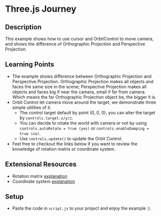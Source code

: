 # Three.js Journey

## Description

This example shows how to use cursor and OrbitControl to move camera, and shows the difference of Orthographic Projection and Perspective Projection.

## Learning Points

* The example shows difference between Orthographic Projection and Perspective Projection. Orthographic Projection makes all objects and faces the same size
in the scene; Perspective Projection makes all objects and faces big if near the camera, small if far from camera. Which means the far Orthographic Projection
object be, the bigger it is.
* Orbit Control let camera move around the target, we demonstrate three simple utilities of it.
    * The control target default by point (0, 0, 0), you can alter the target by `controls.target.x/y/z`.
    * You can decide to rotate the world with camera or not by using `controls.autoRotate = true (yes)` or `controls.enableDamping = true (no)`.
    * Use `controls.update()` to update the Orbit Control.
* Feel free to checkout the links below if you want to review the knowledge of rotation matrix or coordinate system.

## Extensional Resources

* Rotation matrix [explanation](https://silverwind1982.pixnet.net/blog/post/165223625-%E6%97%8B%E8%BD%89%E7%9F%A9%E9%99%A3-%28rotation-matrix%29)
* Coordinate system [explanation](https://ithelp.ithome.com.tw/articles/10245073)

## Setup

* Paste the code in `script.js` to your project and enjoy the example :).
